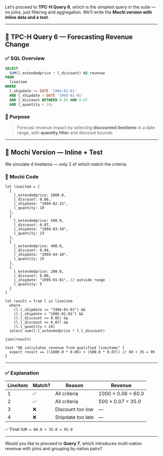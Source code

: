 Let’s proceed to **TPC-H Query 6**, which is the simplest query in the suite — no joins, just filtering and aggregation. We’ll write the **Mochi version with inline data and a test**.

---

## 🧾 TPC-H Query 6 — Forecasting Revenue Change

### ✅ **SQL Overview**

```sql
SELECT
  SUM(l_extendedprice * l_discount) AS revenue
FROM
  lineitem
WHERE
  l_shipdate >= DATE '1994-01-01'
  AND l_shipdate < DATE '1995-01-01'
  AND l_discount BETWEEN 0.05 AND 0.07
  AND l_quantity < 24;
```

### 🧠 Purpose

> Forecast revenue impact by selecting **discounted lineitems** in a date range, with **quantity filter** and discount bounds.

---

## 🦊 Mochi Version — Inline + Test

We simulate 4 lineitems — only 2 of which match the criteria.

### 🧾 **Mochi Code**

```mochi
let lineitem = [
  {
    l_extendedprice: 1000.0,
    l_discount: 0.06,
    l_shipdate: "1994-02-15",
    l_quantity: 10
  },
  {
    l_extendedprice: 500.0,
    l_discount: 0.07,
    l_shipdate: "1994-03-10",
    l_quantity: 23
  },
  {
    l_extendedprice: 400.0,
    l_discount: 0.04,
    l_shipdate: "1994-04-10",
    l_quantity: 15
  },
  {
    l_extendedprice: 200.0,
    l_discount: 0.06,
    l_shipdate: "1995-01-01", // outside range
    l_quantity: 5
  }
]

let result = from l in lineitem
  where
    (l.l_shipdate >= "1994-01-01") &&
    (l.l_shipdate < "1995-01-01") &&
    (l.l_discount >= 0.05) &&
    (l.l_discount <= 0.07) &&
    (l.l_quantity < 24)
  select sum(l.l_extendedprice * l.l_discount)

json(result)

test "Q6 calculates revenue from qualified lineitems" {
  expect result == ((1000.0 * 0.06) + (500.0 * 0.07)) // 60 + 35 = 95
}
```

---

### ✅ Explanation

| Lineitem | Match? | Reason            | Revenue            |
| -------- | ------ | ----------------- | ------------------ |
| 1        | ✅      | All criteria      | 1000 × 0.06 = 60.0 |
| 2        | ✅      | All criteria      | 500 × 0.07 = 35.0  |
| 3        | ❌      | Discount too low  | —                  |
| 4        | ❌      | Shipdate too late | —                  |

✅ Final `SUM = 60.0 + 35.0 = 95.0`

---

Would you like to proceed to **Query 7**, which introduces multi-nation revenue with joins and grouping by nation pairs?
